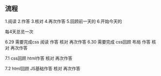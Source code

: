 ## 流程
1.阅读
2.作答
3.核对
4.再次作答
5.回顾前一天的
6.开始今天的

每4天总览一次

6.29 需要完成css 阅读 作答 核对 再次作答
6.30 需要完成 css回顾 布局 作答 核对 再次作答


7.1 css回顾 html作答 核对 再次作答

7.2 html回顾 JS基础作答 核对 再次作答